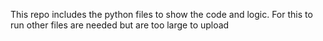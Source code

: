This repo includes the python files to show the code and logic. For this to run other files are needed but are too large to upload

